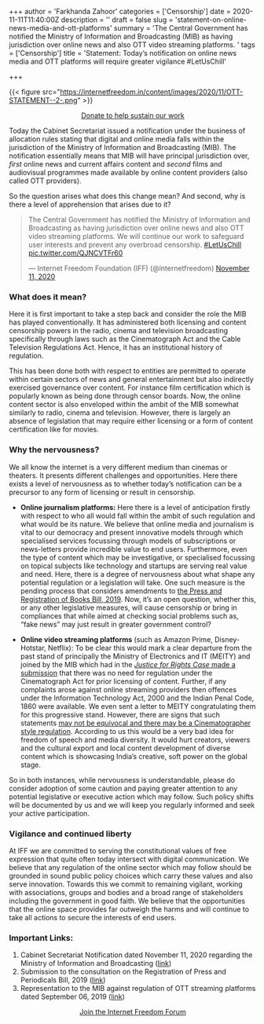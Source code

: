+++
author = 'Farkhanda Zahoor'
categories = ['Censorship']
date = 2020-11-11T11:40:00Z
description = ''
draft = false
slug = 'statement-on-online-news-media-and-ott-platforms'
summary = 'The Central Government has notified the Ministry of Information and Broadcasting (MIB) as having jurisdiction over online news and also OTT video streaming platforms. '
tags = ['Censorship']
title = 'Statement: Today’s notification on online news media and OTT platforms will require greater vigilance #LetUsChill'

+++


{{< figure src="https://internetfreedom.in/content/images/2020/11/OTT-STATEMENT--2-.png" >}}

<div style="text-align:center;">
    <a href="https://internetfreedom.in/donate/" class="button">Donate to help sustain our work</a>
</div>



Today the Cabinet Secretariat issued a notification under the business of allocation rules stating that digital and online media falls within the jurisdiction of the Ministry of Information and Broadcasting (MIB). The notification essentially means that MIB will have principal jurisdiction over, _first_ online news and current affairs content and _second_ films and audiovisual programmes made available by online content providers (also called OTT providers).

So the question arises what does this change mean? And second, why is there a level of apprehension that arises due to it?

<blockquote class="twitter-tweet"><p lang="en" dir="ltr">The Central Government has notified the Ministry of Information and Broadcasting as having jurisdiction over online news and also OTT video streaming platforms. We will continue our work to safeguard user interests and prevent any overbroad censorship. <a href="https://twitter.com/hashtag/LetUsChill?src=hash&amp;ref_src=twsrc%5Etfw">#LetUsChill</a> <a href="https://t.co/QJNCVTFr60">pic.twitter.com/QJNCVTFr60</a></p>&mdash; Internet Freedom Foundation (IFF) (@internetfreedom) <a href="https://twitter.com/internetfreedom/status/1326405658862874624?ref_src=twsrc%5Etfw">November 11, 2020</a></blockquote>
<script async src="https://platform.twitter.com/widgets.js" charset="utf-8"></script>

### What does it mean?

Here it is first important to take a step back and consider the role the MIB has played conventionally. It has administered both licensing and content censorship powers in the radio, cinema and television broadcasting specifically through laws such as the Cinematograph Act and the Cable Television Regulations Act. Hence, it has an institutional history of regulation.

This has been done both with respect to entities are permitted to operate within certain sectors of news and general entertainment but also indirectly exercised governance over content. For instance film certification which is popularly known as being done through censor boards. Now, the online content sector is also enveloped within the ambit of the MIB somewhat similarly to radio, cinema and television. However, there is largely an absence of legislation that may require either licensing or a form of content certification like for movies.

### Why the nervousness?

We all know the internet is a very different medium than cinemas or theaters. It presents different challenges and opportunities. Here there exists a level of nervousness as to whether today’s notification can be a precursor to any form of licensing or result in censorship.

* **Online journalism platforms:** Here there is a level of anticipation firstly with respect to who all would fall within the ambit of such regulation and what would be its nature. We believe that online media and journalism is vital to our democracy and present innovative models through which specialised services focussing through models of subscriptions or news-letters provide incredible value to end users. Furthermore, even the type of content which may be investigative, or specialised focussing on topical subjects like technology and startups are serving real value and need. Here, there is a degree of nervousness about what shape any potential regulation or a legislation will take. One such measure is the pending process that considers amendments to [the Press and Registration of Books Bill, 2019](https://internetfreedom.in/say-no-to-overregulation-of-digital-news-media-and-social-media/). Now, it’s an open question, whether this, or any other legislative measures, will cause censorship or bring in compliances that while aimed at checking social problems such as, “fake news” may just result in greater government control?



* **Online video streaming platforms** (such as Amazon Prime, Disney-Hotstar, Netflix): To be clear this would mark a clear departure from the past stand of principally the Ministry of Electronics and IT (MEITY) and joined by the MIB which had in the  [_Justice for Rights Case_ made a submission](https://internetfreedom.in/take-it-and-go/) that there was no need for regulation under the Cinematograph Act for prior licensing of content. Further, if any complaints arose against online streaming providers then offences under the Information Technology Act, 2000 and the Indian Penal Code, 1860 were available. We even sent a letter to MEITY congratulating them for this progressive stand. However, there are signs that such statements [may not be equivocal and there may be a Cinematographer style regulation](https://internetfreedom.in/a-certifiable-dampener/). According to us this would be a very bad idea for freedom of speech and media diversity. It would hurt creators, viewers and the cultural export and local content development of diverse content which is showcasing India’s creative, soft power on the global stage.

So in both instances, while nervousness is understandable, please do consider adoption of some caution and paying greater attention to any potential legislative or executive action which may follow. Such policy shifts will be documented by us and we will keep you regularly informed and seek your active participation.

### Vigilance and continued liberty

At IFF we are committed to serving the constitutional values of free expression that quite often today intersect with digital communication. We believe that any regulation of the online sector which may follow should be grounded in sound public policy choices which carry these values and also serve innovation. Towards this we commit to remaining vigilant, working with associations, groups and bodies and a broad range of stakeholders including the government in good faith. We believe that the opportunities that the online space provides far outweigh the harms and will continue to take all actions to secure the interests of end users.

### Important Links:

1. Cabinet Secretariat Notification dated November 11, 2020 regarding the Ministry of Information and Broadcasting ([link](https://twitter.com/internetfreedom/status/1326405658862874624))
2. Submission to the consultation on the Registration of Press and Periodicals Bill, 2019 ([link](https://internetfreedom.in/say-no-to-overregulation-of-digital-news-media-and-social-media/))
3. Representation to the MIB against regulation of OTT streaming platforms dated September 06, 2019 ([link](https://internetfreedom.in/a-certifiable-dampener/))

<div style="text-align:center;">
    <a href="https://forum.internetfreedom.in/" class="button">Join the Internet Freedom Forum</a>
</div>


